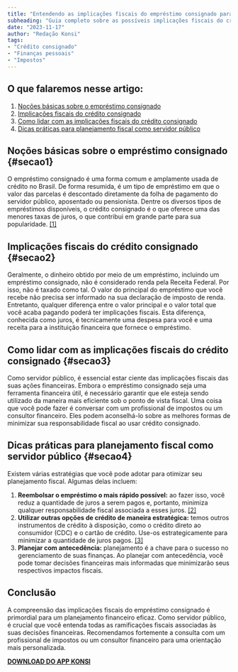 ```yaml
---
title: "Entendendo as implicações fiscais do empréstimo consignado para funcionários públicos"
subheading: "Guia completo sobre as possíveis implicações fiscais do crédito consignado e como planejar sua vida financeira levando isso em consideração."
date: "2023-11-17"
author: "Redação Konsi"
tags:
- "Crédito consignado"
- "Finanças pessoais"
- "Impostos"
---
```


## O que falaremos nesse artigo:
1. [Noções básicas sobre o empréstimo consignado](#secao1)
2. [Implicações fiscais do crédito consignado](#secao2)
3. [Como lidar com as implicações fiscais do crédito consignado](#secao3)
4. [Dicas práticas para planejamento fiscal como servidor público](#secao4)

## Noções básicas sobre o empréstimo consignado {#secao1}
O empréstimo consignado é uma forma comum e amplamente usada de crédito no Brasil. De forma resumida, é um tipo de empréstimo em que o valor das parcelas é descontado diretamente da folha de pagamento do servidor público, aposentado ou pensionista. Dentre os diversos tipos de empréstimos disponíveis, o crédito consignado é o que oferece uma das menores taxas de juros, o que contribui em grande parte para sua popularidade. [\[1\]](https://www.konsi.com.br/postagens/por-que-o-crdito-consignado-a-melhor-escolha-para-servidores-pblicos)

## Implicações fiscais do crédito consignado {#secao2}
Geralmente, o dinheiro obtido por meio de um empréstimo, incluindo um empréstimo consignado, não é considerado renda pela Receita Federal. Por isso, não é taxado como tal. O valor do principal do empréstimo que você recebe não precisa ser informado na sua declaração de imposto de renda. Entretanto, qualquer diferença entre o valor principal e o valor total que você acaba pagando poderá ter implicações fiscais. Esta diferença, conhecida como juros, é tecnicamente uma despesa para você e uma receita para a instituição financeira que fornece o empréstimo.

## Como lidar com as implicações fiscais do crédito consignado {#secao3}
Como servidor público, é essencial estar ciente das implicações fiscais das suas ações financeiras. Embora o empréstimo consignado seja uma ferramenta financeira útil, é necessário garantir que ele esteja sendo utilizado da maneira mais eficiente sob o ponto de vista fiscal. Uma coisa que você pode fazer é conversar com um profissional de impostos ou um consultor financeiro. Eles podem aconselhá-lo sobre as melhores formas de minimizar sua responsabilidade fiscal ao usar crédito consignado.

## Dicas práticas para planejamento fiscal como servidor público {#secao4}
Existem várias estratégias que você pode adotar para otimizar seu planejamento fiscal. Algumas delas incluem:

1. **Reembolsar o empréstimo o mais rápido possível:** ao fazer isso, você reduz a quantidade de juros a serem pagos e, portanto, minimiza qualquer responsabilidade fiscal associada a esses juros. [\[2\]](https://www.konsi.com.br/postagens/dicas-para-quitar-o-emprstimo-consignado-mais-rapidamente)
1. **Utilizar outras opções de crédito de maneira estratégica:** temos outros instrumentos de crédito à disposição, como o crédito direto ao consumidor (CDC) e o cartão de crédito. Use-os estrategicamente para minimizar a quantidade de juros pagos. [\[3\]](https://www.konsi.com.br/postagens/entenda-como-o-crdito-consignado-afeta-o-clculo-da-margem-consignvel)
1. **Planejar com antecedência:** planejamento é a chave para o sucesso no gerenciamento de suas finanças. Ao planejar com antecedência, você pode tomar decisões financeiras mais informadas que minimizarão seus respectivos impactos fiscais.

## Conclusão
A compreensão das implicações fiscais do empréstimo consignado é primordial para um planejamento financeiro eficaz. Como servidor público, é crucial que você entenda todas as ramificações fiscais associadas às suas decisões financeiras. Recomendamos fortemente a consulta com um profissional de impostos ou um consultor financeiro para uma orientação mais personalizada.

[**DOWNLOAD DO APP KONSI**](https://www.konsi.com.br/download)
